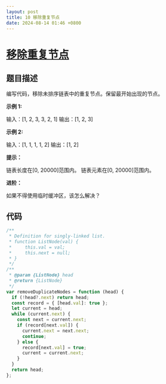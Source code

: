 ```yaml
---
layout: post
title: 10 移除重复节点
date: 2024-08-14 01:46 +0800
---
```


# [移除重复节点](https://leetcode.cn/problems/remove-duplicate-node-lcci/description/)

## 题目描述

编写代码，移除未排序链表中的重复节点。保留最开始出现的节点。

**示例 1:**

输入：[1, 2, 3, 3, 2, 1]
输出：[1, 2, 3]

**示例 2:**

输入：[1, 1, 1, 1, 2]
输出：[1, 2]

**提示：**

链表长度在[0, 20000]范围内。
链表元素在[0, 20000]范围内。

**进阶：**

如果不得使用临时缓冲区，该怎么解决？

## 代码

```javascript
/**
 * Definition for singly-linked list.
 * function ListNode(val) {
 *     this.val = val;
 *     this.next = null;
 * }
 */
/**
 * @param {ListNode} head
 * @return {ListNode}
 */
var removeDuplicateNodes = function (head) {
  if (!head?.next) return head;
  const record = { [head.val]: true };
  let current = head;
  while (current.next) {
    const next = current.next;
    if (record[next.val]) {
      current.next = next.next;
      continue;
    } else {
      record[next.val] = true;
      current = current.next;
    }
  }
  return head;
};
```
